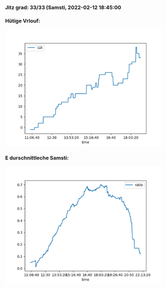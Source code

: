 ### Jitz grad: 33/33 (Samsti, 2022-02-12 18:45:00

### Hütige Vrlouf:
![Graph](Today.png)

### E durschnittleche Samsti:
![Graph](Samsti.png)